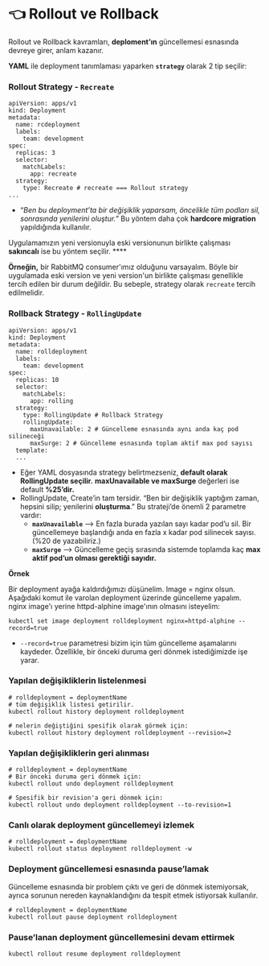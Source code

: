 # 👈 Rollout ve Rollback

Rollout ve Rollback kavramları, **deploment’ın** güncellemesi esnasında devreye girer, anlam kazanır.

**YAML** ile deployment tanımlaması yaparken **`strategy`** olarak 2 tip seçilir:

### Rollout Strategy - **`Recreate`**

```shell
apiVersion: apps/v1
kind: Deployment
metadata:
  name: rcdeployment
  labels:
    team: development
spec:
  replicas: 3
  selector:
    matchLabels:
      app: recreate 
  strategy:
    type: Recreate # recreate === Rollout strategy
... 
```

* “_Ben bu deployment’ta bir değişiklik yaparsam, öncelikle tüm podları sil, sonrasında yenilerini oluştur._” Bu yöntem daha çok **hardcore migration** yapıldığında kullanılır.

Uygulamamızın yeni versionuyla eski versionunun birlikte çalışması **sakıncalı** ise bu yöntem seçilir. ****&#x20;

**Örneğin,** bir RabbitMQ consumer'ımız olduğunu varsayalım. Böyle bir uygulamada eski version ve yeni version'un birlikte çalışması genellikle tercih edilen bir durum değildir. Bu sebeple, strategy olarak `recreate` tercih edilmelidir.

### Rollback Strategy - **`RollingUpdate`**

```shell
apiVersion: apps/v1
kind: Deployment
metadata:
  name: rolldeployment
  labels:
    team: development
spec:
  replicas: 10
  selector:
    matchLabels:
      app: rolling
  strategy:
    type: RollingUpdate # Rollback Strategy
    rollingUpdate:
      maxUnavailable: 2 # Güncelleme esnasında aynı anda kaç pod silineceği
      maxSurge: 2 # Güncelleme esnasında toplam aktif max pod sayısı
  template:
  ...
```

* Eğer YAML dosyasında strategy belirtmezseniz, **default olarak RollingUpdate seçilir.** **maxUnavailable ve maxSurge** değerleri ise default **%25’dir.**
* RollingUpdate, Create’in tam tersidir. “Ben bir değişiklik yaptığım zaman, hepsini silip; yenilerini **oluşturma**.” Bu strateji’de önemli 2 parametre vardır:
  * **`maxUnavailable`** –> En fazla burada yazılan sayı kadar pod’u sil. Bir güncellemeye başlandığı anda en fazla x kadar pod silinecek sayısı. (%20 de yazabiliriz.)
  * **`maxSurge`** –> Güncelleme geçiş sırasında sistemde toplamda kaç **max aktif pod’un olması gerektiği sayıdır.**

**Örnek**

Bir deployment ayağa kaldırdığımızı düşünelim. Image = nginx olsun. Aşağıdaki komut ile varolan deployment üzerinde güncelleme yapalım. nginx image'ı yerine httpd-alphine image'ının olmasını isteyelim:

```shell
kubectl set image deployment rolldeployment nginx=httpd-alphine --record=true
```

* `--record=true` parametresi bizim için tüm güncelleme aşamalarını kaydeder. Özellikle, bir önceki duruma geri dönmek istediğimizde işe yarar.

### Yapılan değişikliklerin listelenmesi

```shell
# rolldeployment = deploymentName
# tüm değişiklik listesi getirilir.
kubectl rollout history deployment rolldeployment 

# nelerin değiştiğini spesifik olarak görmek için:
kubectl rollout history deployment rolldeployment --revision=2
```

### Yapılan değişikliklerin geri alınması

```shell
# rolldeployment = deploymentName
# Bir önceki duruma geri dönmek için:
kubectl rollout undo deployment rolldeployment

# Spesifik bir revision'a geri dönmek için:
kubectl rollout undo deployment rolldeployment --to-revision=1
```

### Canlı olarak deployment güncellemeyi izlemek

```shell
# rolldeployment = deploymentName
kubectl rollout status deployment rolldeployment -w 
```

### Deployment güncellemesi esnasında pause’lamak

Güncelleme esnasında bir problem çıktı ve geri de dönmek istemiyorsak, ayrıca sorunun nereden kaynaklandığını da tespit etmek istiyorsak kullanılır.

```shell
# rolldeployment = deploymentName
kubectl rollout pause deployment rolldeployment
```

### Pause’lanan deployment güncellemesini devam ettirmek

```shell
kubectl rollout resume deployment rolldeployment
```
